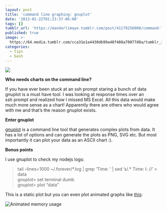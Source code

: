 ```yaml
---
layout: post
title: 'command line graphing: gnuplot'
date: '2013-01-22T01:23:37-06:00'
tags: []
tumblr_url: 'https://mandarlimaye.tumblr.com/post/41179256008/command-line-graphing-gnuplot'
published: true
image: >-
  https://64.media.tumblr.com/cca31e1a4430db99a48f488a70077d8a/tumblr_inline_mh0jkxILV41rn6683.jpg
categories:
  - tips
  - bash
---
```

![](https://64.media.tumblr.com/cca31e1a4430db99a48f488a70077d8a/tumblr_inline_mh0jkxILV41rn6683.jpg)

**Who needs charts on the command line?**

If you have ever been stuck at an ssh prompt staring a bunch of data gnuplot is a must have tool. I was looking at response times over an ssh&nbsp;prompt&nbsp;and&nbsp;realized how I missed MS Excel. All this data would make much more sense as a chart!&nbsp;Apparently there are others who would agree with me and that’s the reason gnuplot exists.

**Enter gnuplot**

[gnuplot](http://en.wikipedia.org/wiki/Gnuplot) is a command line tool that generates complex plots from data. It has a lot of options and can generate the plots as PNG, SVG etc. But most importantly it can plot your data as an ASCII chart :).

**Bonus points**

I use gnuplot to check my nodejs logs:

> tail –lines=1000 ~/.forever/\*.log | grep ‘Time: ’ | sed ’s/.\* Time: l: //’ \> data  
> gnuplot\> set terminal dumb  
> gnuplot\> plot “data”

This is a static plot but you can even plot animated graphs like [this](http://filipivianna.blogspot.in/2011/11/more-trickery-with-gnuplot-dumb.html):&nbsp;

![Animated memory usage](http://1.bp.blogspot.com/-6m29LnS1AR0/Ts0tJUar0EI/AAAAAAAAAwo/9lGnM2wA8sk/s1600/screenshot.gif)
